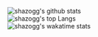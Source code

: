 ![shazogg's github stats](https://github-readme-stats.vercel.app/api?username=shazogg&show_icons=true&theme=dracula)  
![shazogg's top Langs](https://github-readme-stats.vercel.app/api/top-langs/?username=shazogg&layout=compact&theme=dracula)  
![shazogg's wakatime stats](https://github-readme-stats.vercel.app/api/wakatime?username=shazogg&theme=dracula)
